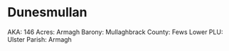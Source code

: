 # Dunesmullan

AKA: 146
Acres: Armagh
Barony: Mullaghbrack
County: Fews Lower
PLU: Ulster
Parish: Armagh